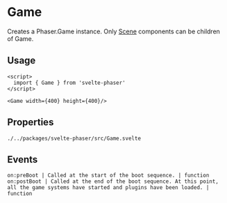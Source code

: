 # Game

Creates a Phaser.Game instance. Only [Scene](/components/scene) components can be children of Game.

## Usage

```example
<script>
  import { Game } from 'svelte-phaser'
</script>

<Game width={400} height={400}/>
```

## Properties

```properties
./../packages/svelte-phaser/src/Game.svelte
```

## Events

```properties
on:preBoot | Called at the start of the boot sequence. | function
on:postBoot | Called at the end of the boot sequence. At this point, all the game systems have started and plugins have been loaded. | function
```

